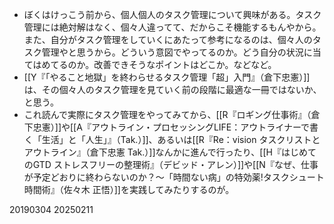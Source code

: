 - ぼくはけっこう前から、個人個人のタスク管理について興味がある。タスク管理には絶対解はなく、個々人違ってて、だからこそ機能するもんやから。また、自分がタスク管理をしていくにあたって参考になるのは、個々人のタスク管理やと思うから。どういう意図でやってるのか。どう自分の状況に当てはめてるのか。改善できそうなポイントはどこか。などなど。
- [[Y『「やること地獄」を終わらせるタスク管理「超」入門』（倉下忠憲）]]は、その個々人のタスク管理を見ていく前の段階に最適な一冊ではないか、と思う。
- これ読んで実際にタスク管理をやってみてから、[[R『ロギング仕事術』（倉下忠憲）]]や[[A『アウトライン・プロセッシングLIFE：アウトライナーで書く「生活」と「人生」』（Tak.）]]、あるいは[[R『Re：vision タスクリストとアウトライン』（倉下忠憲 Tak.）]]なんかに進んで行ったり、[[H『はじめてのGTD ストレスフリーの整理術』（デビッド・アレン）]]や[[N『なぜ、仕事が予定どおりに終わらないのか？〜「時間ない病」の特効薬!タスクシュート時間術』（佐々木 正悟）]]を実践してみたりするのが。

20190304
20250211